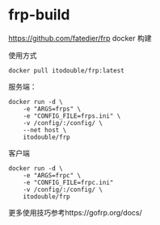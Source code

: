 # frp-build

https://github.com/fatedier/frp docker 构建

使用方式
```
docker pull itodouble/frp:latest
```
服务端：
```
docker run -d \
    -e "ARGS=frps" \
    -e "CONFIG_FILE=frps.ini" \
    -v /config/:/config/ \
    --net host \
    itodouble/frp
```

客户端
```
docker run -d \
    -e "ARGS=frpc" \
    -e "CONFIG_FILE=frpc.ini"
    -v /config/:/config/ \
    itodouble/frp
```

更多使用技巧参考https://gofrp.org/docs/
